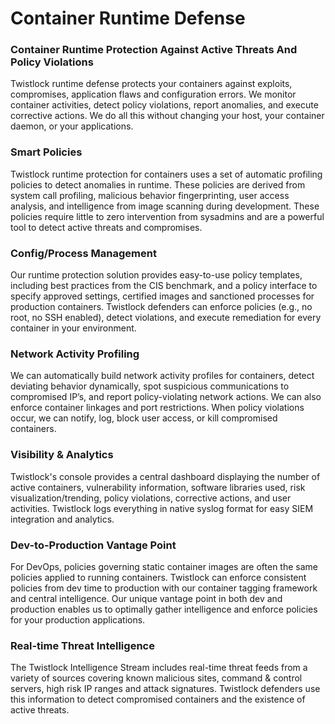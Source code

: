 # Container Runtime Defense

### Container Runtime Protection Against Active Threats And Policy Violations

Twistlock runtime defense protects your containers against exploits, compromises, application flaws and configuration errors. We monitor container activities, 
detect policy violations, report anomalies, and execute corrective actions. We do all this without changing your host, your container daemon, or your applications.



### Smart Policies

Twistlock runtime protection for containers uses a set of automatic profiling policies to detect anomalies in runtime. These policies are derived from system call profiling, 
malicious behavior fingerprinting, user access analysis, and intelligence from image scanning during development. These policies require little to zero intervention from sysadmins 
and are a powerful tool to detect active threats and compromises.



### Config/Process Management

Our runtime protection solution provides easy-to-use policy templates, including best practices from the CIS benchmark, and a policy interface to specify approved settings, 
certified images and sanctioned processes for production containers. Twistlock defenders can enforce policies (e.g., no root, no SSH enabled), detect violations, and execute 
remediation for every container in your environment.


### Network Activity Profiling

We can automatically build network activity profiles for containers, detect deviating behavior dynamically, spot suspicious communications to compromised IP’s, and report 
policy-violating network actions. We can also enforce container linkages and port restrictions. When policy violations occur, we can notify, log, block user access, or kill 
compromised containers.


### Visibility & Analytics

Twistlock's console provides a central dashboard displaying the number of active containers, vulnerability information, software libraries used, risk visualization/trending, 
policy violations, corrective actions, and user activities. Twistlock logs everything in native syslog format for easy SIEM integration and analytics.

### Dev-to-Production Vantage Point

For DevOps, policies governing static container images are often the same policies applied to running containers. Twistlock can enforce consistent policies from dev time to 
production with our container tagging framework and central intelligence. Our unique vantage point in both dev and production enables us to optimally gather intelligence and 
enforce policies for your production applications.

### Real-time Threat Intelligence

The Twistlock Intelligence Stream includes real-time threat feeds from a variety of sources covering known malicious sites, command & control servers, high risk IP ranges and 
attack signatures. Twistlock defenders use this information to detect compromised containers and the existence of active threats.
